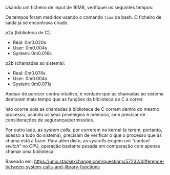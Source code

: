 Usando um ficheiro de input de 16MB, verifiquei os seguintes tempos:

Os tempos foram medidos usando o comando `time` de bash. O ficheiro de saída já se encontrava criado.

p2a (biblioteca de C):

* Real: 0m0.020s
* User: 0m0.004s
* System: 0m0.016s

p2b (chamadas ao sistema):

* Real: 0m0.074s
* User: 0m0.004s
* System: 0m0.071s

Apesar de parecer contra intuitivo, é verdade que as chamadas ao sistema demoram mais tempo que as funções da biblioteca de C a correr.

Isto ocorre pois as chamadas à biblioteca de C correm dentro do mesmo processo, usando os seus privelégios e memória, sem precisar de considerações de segurança/permissões.

Por outro lado, as *system calls*, por correrem no kernel (e terem, portanto, acesso a tudo do sistema), precisam de verificar o que o processo que as chama está a fazer. Para além disto, as *syscalls* exigem um *"context switch"* no CPU, operação bastante pesada em comparação com apenas chamar uma biblioteca.

Baseado em: https://unix.stackexchange.com/questions/57232/difference-between-system-calls-and-library-functions
